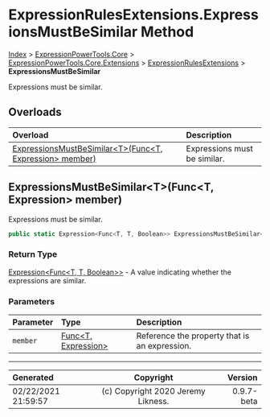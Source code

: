 ﻿# ExpressionRulesExtensions.ExpressionsMustBeSimilar Method

[Index](../index.md) > [ExpressionPowerTools.Core](ExpressionPowerTools.Core.a.md) > [ExpressionPowerTools.Core.Extensions](ExpressionPowerTools.Core.Extensions.n.md) > [ExpressionRulesExtensions](ExpressionPowerTools.Core.Extensions.ExpressionRulesExtensions.cs.md) > **ExpressionsMustBeSimilar**

Expressions must be similar.

## Overloads

| Overload | Description |
| :-- | :-- |
| [ExpressionsMustBeSimilar&lt;T>(Func&lt;T, Expression> member)](#expressionsmustbesimilartfunct-expression-member) | Expressions must be similar. |
## ExpressionsMustBeSimilar&lt;T>(Func&lt;T, Expression> member)

Expressions must be similar.

```csharp
public static Expression<Func<T, T, Boolean>> ExpressionsMustBeSimilar<T>(Func<T, Expression> member)
```

### Return Type

 [Expression&lt;Func&lt;T, T, Boolean>>](https://docs.microsoft.com/dotnet/api/system.linq.expressions.expression-1)  - A value indicating whether the expressions are similar.

### Parameters

| Parameter | Type | Description |
| :-- | :-- | :-- |
| `member` | [Func&lt;T, Expression>](https://docs.microsoft.com/dotnet/api/system.func-2) | Reference the property that is an expression. |



---

| Generated | Copyright | Version |
| :-- | :-: | --: |
| 02/22/2021 21:59:57 | (c) Copyright 2020 Jeremy Likness. | 0.9.7-beta |
